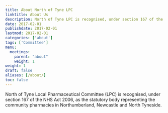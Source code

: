 ```yaml
---
title: About North of Tyne LPC
linktitle: About Us
description: North of Tyne LPC is recognised, under section 167 of the NHS Act 2006, as the statutory body representing the community pharmacies in Northumberland, Newcastle and North Tyneside
date: 2017-02-01
publishdate: 2017-02-01
lastmod: 2017-02-01
categories: ['about']
tags: ['Committee']
menu:
  meetings:
    parent: "about"
    weight: 1
weight: 1
draft: false
aliases: [/about/]
toc: false
---
```


North of Tyne Local Pharmaceutical Committee (LPC) is recognised, under section 167 of the NHS Act 2006, as the statutory body representing the community pharmacies in Northumberland, Newcastle and North Tyneside.

